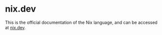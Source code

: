 # nix.dev

This is the official documentation of the Nix language, and can be accessed at [nix.dev](https://nix.dev).
